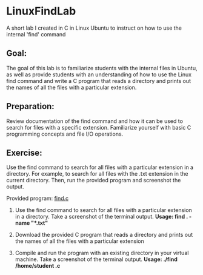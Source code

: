 # LinuxFindLab
A short lab I created in C in Linux Ubuntu to instruct on how to use the internal 'find' command 

## Goal:
The goal of this lab is to familiarize students with the internal files in Ubuntu, as well as
provide students with an understanding of how to use the Linux find command and write
a C program that reads a directory and prints out the names of all the files with a
particular extension.

## Preparation:
Review documentation of the find command and how it can be used to search for files
with a specific extension. Familiarize yourself with basic C programming concepts and
file I/O operations.


## Exercise:
Use the find command to search for all files with a particular extension in a directory. For
example, to search for all files with the .txt extension in the current directory. Then, 
run the provided program and screenshot the output.

Provided program: [find.c](find.c) 

1. Use the find command to search for all files with a particular extension in a
directory. Take a screenshot of the terminal output.
__Usage: find . -name "*.txt"__

2. Download the provided C program that reads a directory and prints out the
names of all the files with a particular extension

3. Compile and run the program with an existing directory in your virtual machine.
Take a screenshot of the terminal output.
__Usage: ./find /home/student .c__
